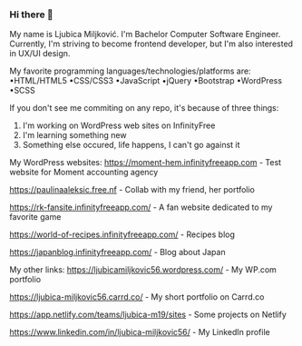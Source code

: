 ### Hi there 👋

My name is Ljubica Miljković.
I'm Bachelor Computer Software Engineer.
Currently, I'm striving to become frontend developer, but I'm also interested
in UX/UI design. 

My favorite programming languages/technologies/platforms are:
•HTML/HTML5 
•CSS/CSS3
•JavaScript
•jQuery
•Bootstrap
•WordPress
•SCSS

If you don't see me commiting on any repo, it's because of three things:
1. I'm working on WordPress web sites on InfinityFree
2. I'm learning something new
3. Something else occured, life happens, I can't go against it

My WordPress websites:
https://moment-hem.infinityfreeapp.com - Test website for Moment accounting agency

https://paulinaaleksic.free.nf - Collab with my friend, her portfolio

https://rk-fansite.infinityfreeapp.com/ - A fan website dedicated to my favorite game

https://world-of-recipes.infinityfreeapp.com/ - Recipes blog

https://japanblog.infinityfreeapp.com/ - Blog about Japan

My other links:
https://ljubicamiljkovic56.wordpress.com/ - My WP.com portfolio

https://ljubica-miljkovic56.carrd.co/ - My short portfolio on Carrd.co

https://app.netlify.com/teams/ljubica-m19/sites - Some projects on Netlify

https://www.linkedin.com/in/ljubica-miljkovic56/ - My LinkedIn profile

<!--
**ljubicamiljkovic56/ljubicamiljkovic56** is a ✨ _special_ ✨ repository because its `README.md` (this file) appears on your GitHub profile.

Here are some ideas to get you started:

- 🔭 I’m currently working on ...
- 🌱 I’m currently learning ...
- 👯 I’m looking to collaborate on ...
- 🤔 I’m looking for help with ...
- 💬 Ask me about ...
- 📫 How to reach me: ...
- 😄 Pronouns: ...
- ⚡ Fun fact: ...
-->
